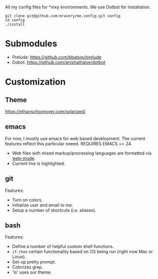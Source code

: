 All my config files for *nixy environments. We use Dotbot for installation.

```
git clone git@github.com:mravery/me.config.git config
cd config
./install
```
# Submodules

* Prelude: https://github.com/bbatsov/prelude
* Dobot: https://github.com/anishathalye/dotbot

# Customization

## Theme

https://ethanschoonover.com/solarized/

## emacs

For now, I mostly use emacs for web based development. The current features reflect this
particular neeed. REQUIRES EMACS =< 24.

* Web files with mixed markup/processing languages are formatted via [web-mode](http://web-mode.org/).
* Current line is highlighted.

## git

Features:

* Turn on colors.
* Initialize user and email to me.
* Setup a number of shortcuts (i.e. aliases).

## bash

Features:

* Define a number of helpful custom shell functions.
* `if-then` certain functionality based on OS being run (right now Mac or Linux).
* Set-up pretty prompt.
* Colorizes grep.
* 'ls' uses our theme.
